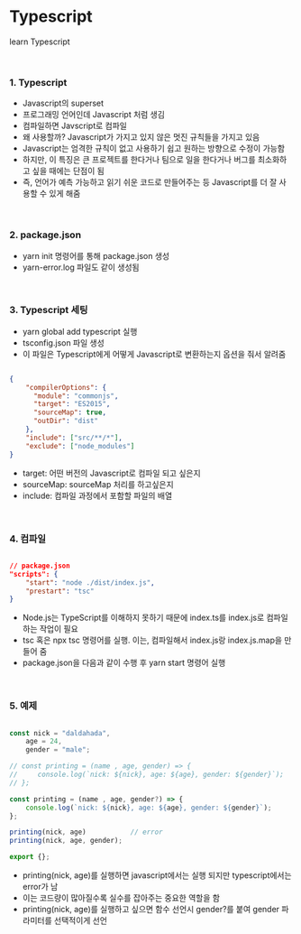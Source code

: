 # Typescript
learn Typescript


<br>

### 1. Typescript
  - Javascript의 superset
  - 프로그래밍 언어인데 Javascript 처럼 생김
  - 컴파일하면 Javscript로 컴파일
  - 왜 사용할까? Javascript가 가지고 있지 않은 멋진 규칙들을 가지고 있음
  - Javascript는 엄격한 규칙이 없고 사용하기 쉽고 원하는 방향으로 수정이 가능함
  - 하지만, 이 특징은 큰 프로젝트를 한다거나 팀으로 일을 한다거나 버그를 최소화하고 싶을 때에는 단점이 됨
  - 즉, 언어가 예측 가능하고 읽기 쉬운 코드로 만들어주는 등 Javascript를 더 잘 사용할 수 있게 해줌

<br>

### 2. package.json
  - yarn init 명령어를 통해 package.json 생성
  - yarn-error.log 파일도 같이 생성됨

<br>

### 3. Typescript 세팅
  - yarn global add typescript 실행
  - tsconfig.json 파일 생성
  - 이 파일은 Typescript에게 어떻게 Javascript로 변환하는지 옵션을 줘서 알려줌

```JSON

{
    "compilerOptions": {
      "module": "commonjs",
      "target": "ES2015",
      "sourceMap": true,
      "outDir": "dist"
    },
    "include": ["src/**/*"],
    "exclude": ["node_modules"]
}

```

  - target: 어떤 버전의 Javascript로 컴파일 되고 싶은지 
  - sourceMap: sourceMap 처리를 하고싶은지 
  - include: 컴파일 과정에서 포함할 파일의 배열


<br>

### 4. 컴파일

```JSON

// package.json
"scripts": {
    "start": "node ./dist/index.js",
    "prestart": "tsc"
}

```

  - Node.js는 TypeScript를 이해하지 못하기 때문에 index.ts를 index.js로 컴파일하는 작업이 필요
  - tsc 혹은 npx tsc 명령어를 실행. 이는, 컴파일해서 index.js랑 index.js.map을 만들어 줌
  - package.json을 다음과 같이 수행 후 yarn start 명령어 실행 

<br>

### 5. 예제

```typescript

const nick = "daldahada",
    age = 24,
    gender = "male";

// const printing = (name , age, gender) => {
//     console.log(`nick: ${nick}, age: ${age}, gender: ${gender}`);
// };

const printing = (name , age, gender?) => {
    console.log(`nick: ${nick}, age: ${age}, gender: ${gender}`);
};

printing(nick, age)           // error
printing(nick, age, gender);

export {};

```

  - printing(nick, age)를 실행하면 javascript에서는 실행 되지만 typescript에서는 error가 남
  - 이는 코드량이 많아질수록 실수를 잡아주는 중요한 역할을 함
  - printing(nick, age)를 실행하고 싶으면 함수 선언시 gender?를 붙여 gender 파라미터를 선택적이게 선언